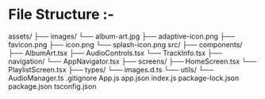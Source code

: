 # File Structure :-

assets/
    ├── images/
        └── album-art.jpg
    ├── adaptive-icon.png
    ├── favicon.png
    ├── icon.png
    └── splash-icon.png
src/
    ├── components/
        ├── AlbumArt.tsx
        ├── AudioControls.tsx
        └── TrackInfo.tsx
    ├── navigation/
        └── AppNavigator.tsx
    ├── screens/
        ├── HomeScreen.tsx
        └── PlaylistScreen.tsx
    ├── types/
        └── images.d.ts
    └── utils/
        └── AudioManager.ts
.gitignore
App.js
app.json
index.js
package-lock.json
package.json
tsconfig.json
